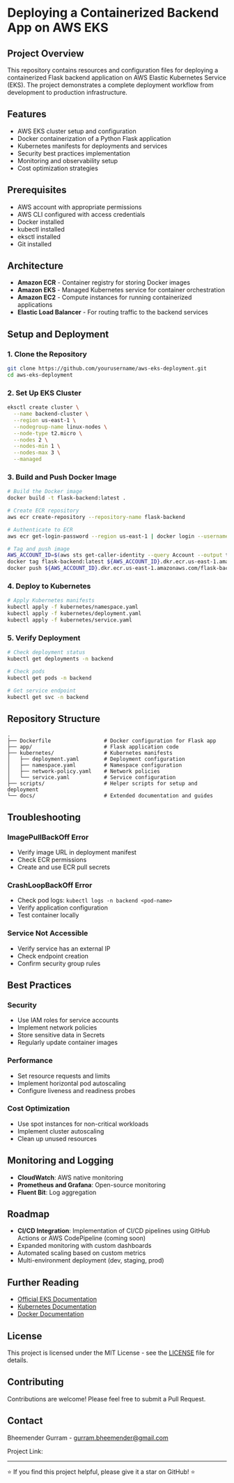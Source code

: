 # Deploying a Containerized Backend App on AWS EKS


## Project Overview

This repository contains resources and configuration files for deploying a containerized Flask backend application on AWS Elastic Kubernetes Service (EKS). The project demonstrates a complete deployment workflow from development to production infrastructure.

## Features

- AWS EKS cluster setup and configuration
- Docker containerization of a Python Flask application
- Kubernetes manifests for deployments and services
- Security best practices implementation
- Monitoring and observability setup
- Cost optimization strategies

## Prerequisites

- AWS account with appropriate permissions
- AWS CLI configured with access credentials
- Docker installed
- kubectl installed
- eksctl installed
- Git installed

## Architecture

- **Amazon ECR** - Container registry for storing Docker images
- **Amazon EKS** - Managed Kubernetes service for container orchestration
- **Amazon EC2** - Compute instances for running containerized applications
- **Elastic Load Balancer** - For routing traffic to the backend services

## Setup and Deployment

### 1. Clone the Repository

```bash
git clone https://github.com/yourusername/aws-eks-deployment.git
cd aws-eks-deployment
```

### 2. Set Up EKS Cluster

```bash
eksctl create cluster \
  --name backend-cluster \
  --region us-east-1 \
  --nodegroup-name linux-nodes \
  --node-type t2.micro \
  --nodes 2 \
  --nodes-min 1 \
  --nodes-max 3 \
  --managed
```

### 3. Build and Push Docker Image

```bash
# Build the Docker image
docker build -t flask-backend:latest .

# Create ECR repository
aws ecr create-repository --repository-name flask-backend

# Authenticate to ECR
aws ecr get-login-password --region us-east-1 | docker login --username AWS --password-stdin $(aws sts get-caller-identity --query Account --output text).dkr.ecr.us-east-1.amazonaws.com

# Tag and push image
AWS_ACCOUNT_ID=$(aws sts get-caller-identity --query Account --output text)
docker tag flask-backend:latest ${AWS_ACCOUNT_ID}.dkr.ecr.us-east-1.amazonaws.com/flask-backend:latest
docker push ${AWS_ACCOUNT_ID}.dkr.ecr.us-east-1.amazonaws.com/flask-backend:latest
```

### 4. Deploy to Kubernetes

```bash
# Apply Kubernetes manifests
kubectl apply -f kubernetes/namespace.yaml
kubectl apply -f kubernetes/deployment.yaml
kubectl apply -f kubernetes/service.yaml
```

### 5. Verify Deployment

```bash
# Check deployment status
kubectl get deployments -n backend

# Check pods
kubectl get pods -n backend

# Get service endpoint
kubectl get svc -n backend
```

## Repository Structure

```
.
├── Dockerfile                 # Docker configuration for Flask app
├── app/                       # Flask application code
├── kubernetes/                # Kubernetes manifests
│   ├── deployment.yaml        # Deployment configuration
│   ├── namespace.yaml         # Namespace configuration
│   ├── network-policy.yaml    # Network policies
│   └── service.yaml           # Service configuration
├── scripts/                   # Helper scripts for setup and deployment
└── docs/                      # Extended documentation and guides
```

## Troubleshooting

### ImagePullBackOff Error
- Verify image URL in deployment manifest
- Check ECR permissions
- Create and use ECR pull secrets

### CrashLoopBackOff Error
- Check pod logs: `kubectl logs -n backend <pod-name>`
- Verify application configuration
- Test container locally

### Service Not Accessible
- Verify service has an external IP
- Check endpoint creation
- Confirm security group rules

## Best Practices

### Security
- Use IAM roles for service accounts
- Implement network policies
- Store sensitive data in Secrets
- Regularly update container images

### Performance
- Set resource requests and limits
- Implement horizontal pod autoscaling
- Configure liveness and readiness probes

### Cost Optimization
- Use spot instances for non-critical workloads
- Implement cluster autoscaling
- Clean up unused resources

## Monitoring and Logging

- **CloudWatch**: AWS native monitoring
- **Prometheus and Grafana**: Open-source monitoring
- **Fluent Bit**: Log aggregation

## Roadmap

- **CI/CD Integration**: Implementation of CI/CD pipelines using GitHub Actions or AWS CodePipeline (coming soon)
- Expanded monitoring with custom dashboards
- Automated scaling based on custom metrics
- Multi-environment deployment (dev, staging, prod)

## Further Reading

- [Official EKS Documentation](https://docs.aws.amazon.com/eks/latest/userguide/what-is-eks.html)
- [Kubernetes Documentation](https://kubernetes.io/docs/home/)
- [Docker Documentation](https://docs.docker.com/)

## License

This project is licensed under the MIT License - see the [LICENSE](LICENSE) file for details.

## Contributing

Contributions are welcome! Please feel free to submit a Pull Request.

## Contact

Bheemender Gurram - [gurram.bheemender@gmail.com](mailto:gurram.bheemender@gmail.com)

Project Link: 

---

⭐️ If you find this project helpful, please give it a star on GitHub! ⭐️

